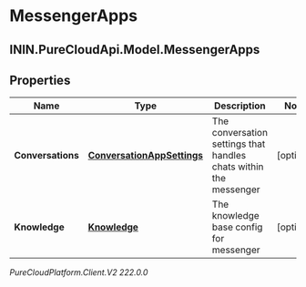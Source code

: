 # MessengerApps

## ININ.PureCloudApi.Model.MessengerApps

## Properties

|Name | Type | Description | Notes|
|------------ | ------------- | ------------- | -------------|
| **Conversations** | [**ConversationAppSettings**](ConversationAppSettings) | The conversation settings that handles chats within the messenger | [optional] |
| **Knowledge** | [**Knowledge**](Knowledge) | The knowledge base config for messenger | [optional] |



_PureCloudPlatform.Client.V2 222.0.0_
